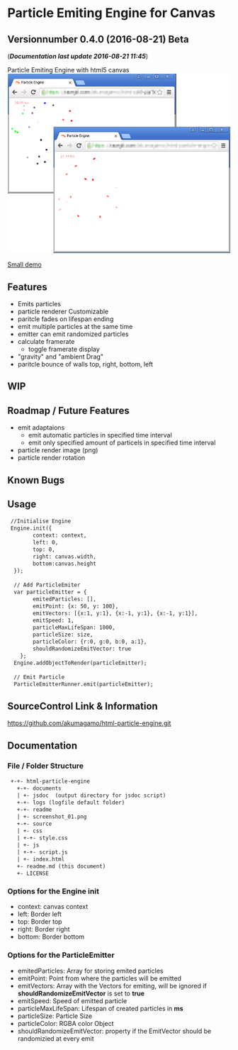 # Particle Emiting Engine for Canvas
## Versionnumber 0.4.0 (2016-08-21) Beta
(***Documentation last update 2016-08-21 11:45***)

Particle Emiting Engine with html5 canvas  
![Screenshot four particle-emitters](https://raw.githubusercontent.com/akumagamo/html-particle-engine/master/readme/screenshot_01.png "Screenshot after some seconds")  
  
[Small demo](https://rawgit.com/akumagamo/html-particle-engine/master/source/index.html)

## Features
* Emits particles
* particle renderer Customizable
* paritcle fades on lifespan ending
* emit multiple particles at the same time
* emitter can emit randomized particles 
* calculate framerate
  * toggle framerate display
* "gravity" and "ambient Drag"
* paritcle bounce of walls top, right, bottom, left

## WIP    

## Roadmap / Future Features
* emit adaptaions
  * emit automatic particles in specified time interval
  * emit only specified amount of particels in specified time interval 
* particle render image (png)
* particle render rotation

## Known Bugs
## Usage
     //Initialise Engine
     Engine.init({
            context: context,
            left: 0,
            top: 0,
            right: canvas.width,
            bottom:canvas.height
      });

      // Add ParticleEmiter 
      var particleEmitter = {
            emitedParticles: [],
            emitPoint: {x: 50, y: 100},
            emitVectors: [{x:1, y:1}, {x:-1, y:1}, {x:-1, y:1}],
            emitSpeed: 1,
            particleMaxLifeSpan: 1000,
            particleSize: size,
            particleColor: {r:0, g:0, b:0, a:1},
            shouldRandomizeEmitVector: true
        };
      Engine.addObjectToRender(particleEmitter);

      // Emit Particle
      ParticleEmitterRunner.emit(particleEmitter);

## SourceControl Link & Information
https://github.com/akumagamo/html-particle-engine.git

## Documentation

### File / Folder Structure

     +-+- html-particle-engine
       +-+- documents
       | +- jsdoc  (output directory for jsdoc script)
       +-+- logs (logfile default folder)
       +-+- readme
       | +- screenshot_01.png
       +-+- source
       | +- css
       | +-+- style.css
       | +- js
       | +-+- script.js
       | +- index.html
       +- readme.md (this document)
       +- LICENSE

### Options for the Engine init
* context:                    canvas context
* left:                       Border left
* top:                        Border top
* right:                      Border right
* bottom:                     Border bottom

### Options for the ParticleEmitter

* emitedParticles:            Array for storing emited particles
* emitPoint:                  Point from where the particles will be emitted
* emitVectors:                Array with the Vectors for emiting, will be ignored if **shouldRandomizeEmitVector** is set to **true**
* emitSpeed:                  Speed of emitted particle
* particleMaxLifeSpan:        Lifespan of created particles in **ms**
* particleSize:               Particle Size
* particleColor:              RGBA color Object
* shouldRandomizeEmitVector:  property if the EmitVector should be randomizied at every emit
